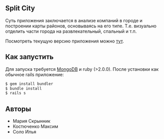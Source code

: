 Split City
----------

Суть приложения заключается в анализе компаний в городе и построении карты районов, основываясь на его типе. Т.е. визуально отделить части города на развлекательный, спальный и т.п.

Посмотреть текущую версию приложения можно [тут](http://splitcity.kosmaks.com).

Как запустить
-------------

Для запуска требуется [MongoDB](http://www.mongodb.org) и ruby (>2.0.0). После установки как обычное rails приложение:

```bash
$ gem install bundler
$ bundle install
$ rails s
```

Авторы
------

* Мария Скрынник
* Костюченко Максим
* Соло Илья

